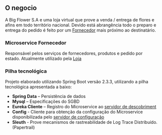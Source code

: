 ## O negocio

A Big Flower S.A e uma loja virtual que prove a venda / entrega de flores e afins em todo território nacional. Devido está abrangência todo o preparo e entrega do pedido é feito por um [Fornecedor](https://github.com/renatooa/spring-boot-microservice-fornecedor) mais próximo ao destinatário.

### Microservice Fornecedor

Responsável pelos serviços de fornecedores, produtos e pedido por estado. Atualmente utilizado pela [Loja](https://github.com/renatooa/spring-boot-microservice-loja)

### Pilha tecnológica
Projeto elaborado utilizando Spring Boot versão 2.3.3, utilizando a pilha tecnológica apresentada a baixo:
- __Spring Data__ – Persistência de dados
-  __Mysql__ – Especificações do SGBD
- __Eureka Cliente__ – Registro do Microservice ao [servidor de descobriment](https://github.com/renatooa/spring-boot-microservice-eureka-server)
- __Config__ - Cliente para obtenção da configuração do Microservice disponibilizada pelo [servidor de configuração](https://github.com/renatooa/spring-boot-microservice-config-server) 
- __Sleuth__ - Prove mecanismos de rastreabilidade de Log Trace Distribuído. (Papertrail)